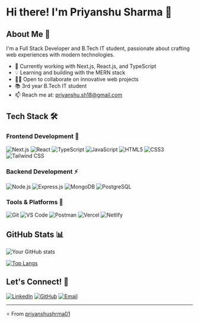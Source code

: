 # Hi there! I'm Priyanshu Sharma 👋

## About Me 💫
I'm a Full Stack Developer and B.Tech IT student, passionate about crafting web experiences with modern technologies.

- 🚀 Currently working with Next.js, React.js, and TypeScript
- 💡 Learning and building with the MERN stack
- 👨‍💻 Open to collaborate on innovative web projects
- 📚 3rd year B.Tech IT student
- 📫 Reach me at: priyanshu.sh18@gmail.com

## Tech Stack 🛠️

### Frontend Development 🎨
![Next.js](https://img.shields.io/badge/-Next.js-000000?style=flat&logo=next.js)
![React](https://img.shields.io/badge/-React-61DAFB?style=flat&logo=react&logoColor=black)
![TypeScript](https://img.shields.io/badge/-TypeScript-3178C6?style=flat&logo=typescript&logoColor=white)
![JavaScript](https://img.shields.io/badge/-JavaScript-F7DF1E?style=flat&logo=javascript&logoColor=black)
![HTML5](https://img.shields.io/badge/-HTML5-E34F26?style=flat&logo=html5&logoColor=white)
![CSS3](https://img.shields.io/badge/-CSS3-1572B6?style=flat&logo=css3)
![Tailwind CSS](https://img.shields.io/badge/-Tailwind_CSS-38B2AC?style=flat&logo=tailwind-css&logoColor=white)

### Backend Development ⚡
![Node.js](https://img.shields.io/badge/-Node.js-339933?style=flat&logo=node.js&logoColor=white)
![Express.js](https://img.shields.io/badge/-Express.js-000000?style=flat&logo=express)
![MongoDB](https://img.shields.io/badge/-MongoDB-47A248?style=flat&logo=mongodb&logoColor=white)
![PostgreSQL](https://img.shields.io/badge/-PostgreSQL-336791?style=flat&logo=postgresql&logoColor=white)

### Tools & Platforms 🔧
![Git](https://img.shields.io/badge/-Git-F05032?style=flat&logo=git&logoColor=white)
![VS Code](https://img.shields.io/badge/-VS_Code-007ACC?style=flat&logo=visual-studio-code)
![Postman](https://img.shields.io/badge/-Postman-FF6C37?style=flat&logo=postman&logoColor=white)
![Vercel](https://img.shields.io/badge/-Vercel-000000?style=flat&logo=vercel)
![Netlify](https://img.shields.io/badge/-Netlify-00C7B7?style=flat&logo=netlify&logoColor=white)

## GitHub Stats 📊
![Your GitHub stats](https://github-readme-stats.vercel.app/api?username=priyanshushrma01&show_icons=true&theme=tokyonight)

[![Top Langs](https://github-readme-stats.vercel.app/api/top-languages/?username=priyanshushrma01&layout=compact&theme=tokyonight)](https://github.com/priyanshushrma01)

## Let's Connect! 🤝
[![LinkedIn](https://img.shields.io/badge/LinkedIn-0077B5?style=flat&logo=linkedin)](https://www.linkedin.com/in/YourLinkedInProfile)
[![GitHub](https://img.shields.io/badge/GitHub-100000?style=flat&logo=github)](https://github.com/priyanshushrma01)
[![Email](https://img.shields.io/badge/Email-D14836?style=flat&logo=gmail&logoColor=white)](mailto:priyanshu.sh18@gmail.com)

---
⭐️ From [priyanshushrma01](https://github.com/priyanshushrma01)
